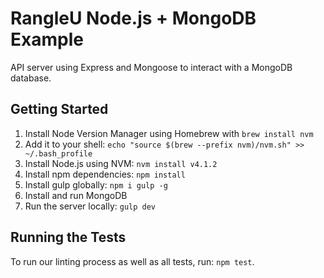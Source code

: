 # RangleU Node.js + MongoDB Example

API server using Express and Mongoose to interact with a MongoDB database.

## Getting Started

1. Install Node Version Manager using Homebrew with `brew install nvm`
2. Add it to your shell: `echo "source $(brew --prefix nvm)/nvm.sh" >> ~/.bash_profile`
3. Install Node.js using NVM: `nvm install v4.1.2`
4. Install npm dependencies: `npm install`
5. Install gulp globally: `npm i gulp -g`
6. Install and run MongoDB
7. Run the server locally: `gulp dev`

## Running the Tests

To run our linting process as well as all tests, run: `npm test`.
